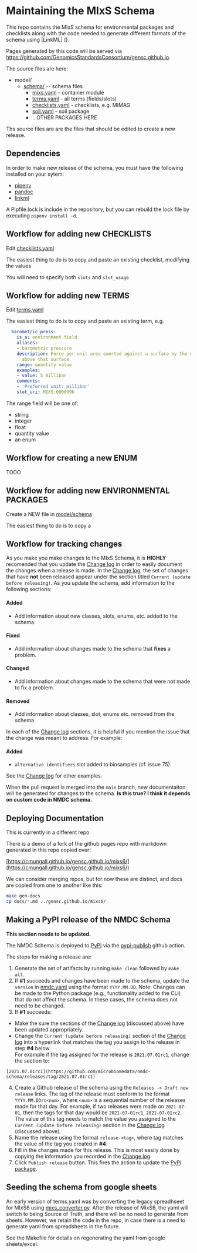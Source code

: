 # Maintaining the MIxS Schema

This repo contains the MIxS schema for environmental packages and checklists along with the code needed to generate different formats of the schema using [LinkML] (). 

Pages generated by this code will be served via https://github.com/GenomicsStandardsConsortium/gensc.github.io.

The source files are here:

 * model/
    * [schema/](model/schema/) -- schema files
       * [mixs.yaml](model/schema/mixs.yaml) - container module
       * [terms.yaml](model/schema/terms.yaml) - all terms (fields/slots)
       * [checklists.yaml](model/schema/checklists.yaml) - checklists, e.g. MIMAG
       * [soil.yaml](model/schema/soil.yaml) - soil package
       * ...OTHER PACKAGES HERE

Ths source files are are the files that should be edited to create a new release.

## Dependencies
In order to make new release of the schema, you must have the following installed on your sytem:
- [pipenv](https://pypi.org/project/pipenv/)
- [pandoc](https://pandoc.org/installing.html)
- [linkml](https://github.com/linkml/linkml)

A Pipfile.lock is include in the repository, but you can rebuild the lock file by executing `pipenv install -d`.

## Workflow for adding new CHECKLISTS

Edit [checklists.yaml](model/schema/checklists.yaml)

The easiest thing to do is to copy and paste an existing checklist, modifying the values

You will need to specify both `slots` and `slot_usage`

## Workflow for adding new TERMS

Edit [terms.yaml](model/schema/terms.yaml)

The easiest thing to do is to copy and paste an existing term, e.g.

```yaml
  barometric_press:
    is_a: environment field
    aliases:
    - barometric pressure
    description: Force per unit area exerted against a surface by the weight of air
      above that surface
    range: quantity value
    examples:
    - value: 5 millibar
    comments:
    - 'Preferred unit: millibar'
    slot_uri: MIXS:0000096
```

The range field will be one of:

 - string
 - integer
 - float
 - quantity value
 - an enum

## Workflow for creating a new ENUM

TODO

## Workflow for adding new ENVIRONMENTAL PACKAGES

Create a NEW file in [model/schema](model/schema/)

The easiest thing to do is to copy a 


## Workflow for tracking changes

As you make you make changes to the MIxS Schema, it is **HIGHLY** recomended that you update the [Change log](addlink) in order to easily document the changes when a release is made. In the [Change log](addlink), the set of changes that have **not** been released appear under the section titled `Current (update before releasing)`. As you update the schema, add information to the following sections:
#### Added
  - Add information about new classes, slots, enums, etc. added to the schema.
#### Fixed
  - Add information about changes made to the schema that **fixes** a problem.
#### Changed 
  - Add information about changes made to the schema that were not made to fix a problem.
#### Removed
  - Add information about classes, slot, enums etc. removed from the schema

In each of the [Change log](addlink) sections, it is helpful if you mention the issue that the change was meant to address. For example:  
#### Added
  - `alternative identifiers` slot added to biosamples (cf. issue 75).

See the [Change log](addlink) for other examples.

When the pull request is merged into the `main` branch, new documentaiton will be generated for changes to the schema.
**Is this true? I think it depends on custom code in NMDC schema.**

## Deploying Documentation

This is currently in a different repo

There is a demo of a fork of the github pages repo with markdown generated in this repo copied over:

[https://cmungall.github.io/gensc.github.io/mixs6/](https://cmungall.github.io/gensc.github.io/mixs6/)

We can consider merging repos, but for now these are distinct, and docs are copied from one to another like this:

```bash
make gen-docs
cp docs/*.md ../gensc.github.io/mixs6/
```


## Making a PyPI release of the NMDC Schema

**This section needs to be updated.**

The NMDC Schema is deployed to [PyPI](https://pypi.org/project/nmdc-schema/) via the [pypi-publish](https://github.com/microbiomedata/nmdc-schema/blob/main/.github/workflows/pypi-publish.yml) github action.

The steps for making a release are:
1. Generate the set of artifacts by running `make clean` followed by `make all`.
2. If **#1** succeeds and changes have been made to the schema, update the `version` in [nmdc.yaml](https://github.com/microbiomedata/nmdc-schema/blob/main/src/schema/nmdc.yaml) using the format `YYYY.MM.DD`. Note: Changes can be made to the Python package (e.g., functionality added to the CLI) that do not affect the schema. In these cases, the schema does not need to be changed.
3. If **#1** succeeds:
  * Make the sure the sections of the [Change log](https://github.com/microbiomedata/nmdc-schema/blob/main/CHANGELOG.md) (discussed above) have been updated appropriately.
  * Change the `Current (update before releasing)` section of the [Change log](https://github.com/microbiomedata/nmdc-schema/blob/main/CHANGELOG.md) into a hyperlink that matches the tag you assign to the release in step **#4** below.  
  For example if the tag assigned for the release is `2021.07.01rc1`, change the section to:  
  ```
  [2021.07.01rc1](https://github.com/microbiomedata/nmdc-schema/releases/tag/2021.07.01rc1)
  ```
4. Create a Github release of the schema using the `Releases -> Draft new release` links. The tag of the release must conform to the format `YYYY.MM.DDrc<num>`, where `<num>` is a sequential number of the releases made for that day. For example, if two releases were made on `2021-07-01`, then the tags for that day would be `2021-07-01rc1`, `2021-07-01rc2`. The value of this tag needs to match the value you assigned to the `Current (update before releasing)` section in the [Change log](https://github.com/microbiomedata/nmdc-schema/blob/main/CHANGELOG.md) (discussed above).
5. Name the release using the format `release-<tag>`, where tag matches the value of the tag you created in **#4**.
6. Fill in the changes made for this release. This is most easily done by copying the information you recorded in the [Change log](https://github.com/microbiomedata/nmdc-schema/blob/main/CHANGELOG.md).
7. Click `Publish release` button. This fires the action to update the [PyPI package](https://pypi.org/project/nmdc-schema/).




## Seeding the schema from google sheets

An early version of terms.yaml was by converting the legacy spreadhseet for MIxS6 using [mixs_converter.py](https://github.com/GenomicsStandardsConsortium/mixs/blob/mixs6_release/gsctools/mixs_converter.py). After the release of MIxS6, the yaml will switch to being Source of Truth, and there will be no need to generate from sheets. However, we retain the code in the repo, in case there is a need to generate yaml from spreadsheets in the future.

See the Makefile for details on regenerating the yaml from google sheets/excel.


